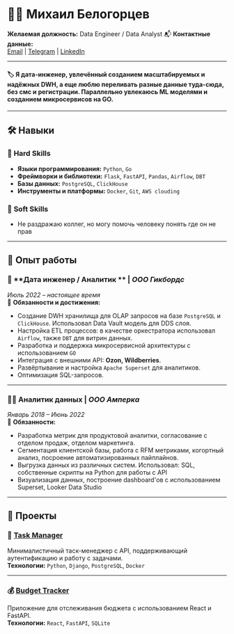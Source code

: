 # 🧑‍💻 Михаил Белогорцев

**Желаемая должность:** Data Engineer / Data Analyst
📬 **Контактные данные:**  
[Email](mailto:erlit007@gmail.com) | [Telegram](https://t.me/erlitx) | [LinkedIn](https://www.linkedin.com/in/belogortsev-mihail-a17771124/) 

---

#### 🏷️ Я дата-инженер, увлечённый созданием масштабируемых и надёжных DWH, а еще люблю переливать разные данные туда-сюда, без смс и регистрации. Параллельно увлекаюсь ML моделями и созданием микросервисов на GO.
---

## 🛠️ Навыки

### 🎯 **Hard Skills**
- **Языки программирования:** `Python`, `Go`
- **Фреймворки и библиотеки:** `Flask`, `FastAPI`, `Pandas`, `Airflow`, `DBT`  
- **Базы данных:** `PostgreSQL`, `ClickHouse`
- **Инструменты и платформы:** `Docker`, `Git`, `AWS clouding`

### 🌟 **Soft Skills**
- Не раздражаю коллег, но могу помочь человеку понять где он не прав
---

## 🏢 Опыт работы

### 🚀 **Дата инженер / Аналитик ** | *ООО Гикбордс*  
*Июль 2022 – настоящее время*  
📍 **Обязанности и достижения:**
- Создание DWH хранилища для OLAP запросов на базе `PostgreSQL` и `ClickHouse`. Использовал Data Vault модель для DDS слоя.
- Настройка ETL процессов: в качестве оркестратора использовал `Airflow`, также `DBT` для витрин данных.
- Разработка и поддержка микросервисной архитектуры с использованием `GO`
- Интеграция с внешними API: **Ozon, Wildberries**.
- Развёртывание и настройка `Apache Superset` для аналитиков.
- Оптимизация SQL-запросов.

---

### 🧑‍💻 **Аналитик данных** | *ООО Амперка*  
*Январь 2018 – Июнь 2022*  
📍 **Обязанности:**
- Разработка метрик для продуктовой аналитки, согласование с отделом продаж, отделом маркетинга.
- Сегментация клиентской базы, работа с RFM метриками, когортный анализ, посроение автоматизированных пайплайнов.
- Выгрузка данных из различных систем. Использовал: SQL, собственные скрипты на Python для работы с API
- Визуализация данных, построение dashboard'ов с использованием Superset, Looker Data Studio

---

## 🎨 Проекты

### 📝 **[Task Manager](https://github.com/your_username/task-manager)**  
Минималистичный таск-менеджер с API, поддерживающий аутентификацию и работу с задачами.  
**Технологии:** `Python`, `Django`, `PostgreSQL`, `Docker`  

---

### 💰 **[Budget Tracker](https://github.com/your_username/budget-tracker)**  
Приложение для отслеживания бюджета с использованием React и FastAPI.  
**Технологии:** `React`, `FastAPI`, `SQLite`  


